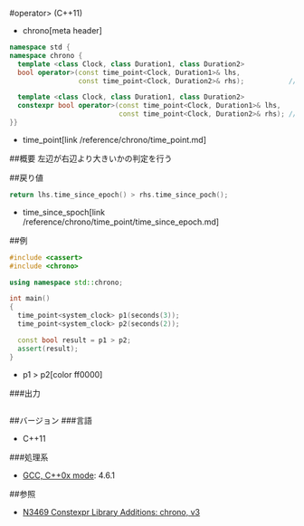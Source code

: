 #operator> (C++11)
* chrono[meta header]

```cpp
namespace std {
namespace chrono {
  template <class Clock, class Duration1, class Duration2>
  bool operator>(const time_point<Clock, Duration1>& lhs,
                 const time_point<Clock, Duration2>& rhs);           // C++11

  template <class Clock, class Duration1, class Duration2>
  constexpr bool operator>(const time_point<Clock, Duration1>& lhs,
                           const time_point<Clock, Duration2>& rhs); // C++14
}}
```
* time_point[link /reference/chrono/time_point.md]

##概要
左辺が右辺より大きいかの判定を行う


##戻り値
```cpp
return lhs.time_since_epoch() > rhs.time_since_poch();
```
* time_since_spoch[link /reference/chrono/time_point/time_since_epoch.md]

##例
```cpp
#include <cassert>
#include <chrono>

using namespace std::chrono;

int main()
{
  time_point<system_clock> p1(seconds(3));
  time_point<system_clock> p2(seconds(2));

  const bool result = p1 > p2;
  assert(result);
}
```
* p1 > p2[color ff0000]

###出力
```
```

##バージョン
###言語
- C++11

###処理系
- [GCC, C++0x mode](/implementation.md#gcc): 4.6.1


##参照
- [N3469 Constexpr Library Additions: chrono, v3](http://www.open-std.org/jtc1/sc22/wg21/docs/papers/2012/n3469.html)

